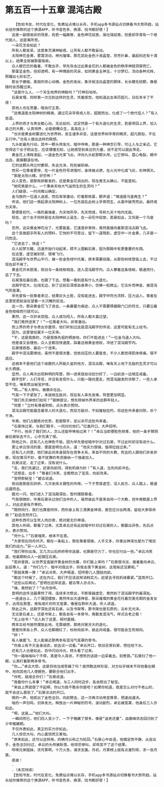 # 第五百一十五章 混沌古殿
        【告知书友，时代在变化，免费站点难以长存，手机app多书源站点切换看书大势所趋，站长给你推荐的这个换源APP，听书音色多、换源、找书都好使！】
       这是一副很诡异的场景，宛若一幅画卷，金色神花绽放，虽吐瑞绽艳，但是却孕育有一个绝代丽人，这匪夷所思。
       一朵花怎会如此？
       所有人都发呆，这景象充满神秘感，让所有人都不敢妄动。
       太阳神花金黄，雾霭流动，神光璀璨，那花蕊处金色汁液晶莹，芬芳扑鼻，最起码还有十滴以上，结果全部被那蛋吸收。
       众人眼巴巴的看着，不敢出手，早先攻击过此黄金花的人都被金色的秩序神链洞穿而亡。
       那蛋呈金色，但却透明，有一种瑰丽的风采，如同黄金玉神玉，十分梦幻，流动各种光辉，照耀出七彩虹芒。
       那女子蜷缩，美丽的惊心动魄，金色的发丝，象牙般洁白晶莹的胴体，长长睫毛轻颤，像是随时会苏醒过来。
       “这是什么人，一个天生地养的神胎吗？”打神石咕哝。
       石昊发懵，同样第一次见到这样的生灵，凭着感觉，他知道此女来历超凡，日后多半了不得！
       其他人也在思量，暗自打主意。
       “这难道是太阳神树的精魂，通过花朵孕育成人形，超脱而出，化成了一个绝代佳人？”有人低语。
       上界的奇才与贵女都心动，无论如何，这定然是一个有大造化的生灵，若是带回上界，加入自己的大教，认真培养，必能俯瞰众生，高高在上！
       “也许是黄金树要进化为世界树，发生诸多异变，这是世界树孕育的精灵，超凡脱俗，不在五行中。”也有人做出这样的联想。
       九头蛇最先行动，其中一颗头颅发光，暗中呼唤，那是一种神念引导，可让人与之亲近。它觉得这个女子刚出生，应该懵懂无知，让她感受到亲近的力量，说不定可以就此带走。
       黄金花上清辉漾起，一道金色光束飞出，冲向九头蛇那颗头颅，让它惨叫，眉心龟裂，眼中出血，直接翻滚在地。
       它的这颗头颅立时委顿，失去光泽，险些被斩掉。
       而另一位尊者更惨，在一片金色符号洒落时，身体被点燃，在火光中化成飞灰，形神俱灭。
       “那是太阳火精，好恐怖！”
       众人变色，是那枚卵散发的，还是黄金花淌出的，现在竟无从确认，不能查知。
       “她究竟是什么，一个秉承天地大气运而生的生灵吗？”
       人们疑惑，一时间难以确定。
       金乌族的一位道人迷惑，而后渐渐激动，盯着那枚蛋，颤声道：“难道是乌皇再生？”
       传说，他们这一族起源太阳神树上，一位先祖在此树上孕育而生，从蛋中破壳而出，最终成为天帝。
       那便是初代，一族的最强者，为天地所孕，先天而成，号称九天十地内无敌。
       现在，这个女子同样是在太阳神树上诞生，在一朵花中绽放，若是如此，又将是一个乌皇吗？
       忽然，这朵黄金神花动了，光雾氤氲，它速度非常快，竟然直接向着那混沌古殿飞去。
       这个变故超乎所有人的预料，它快的不可思议，留下一道残影，虚空中一片金黄，几乎是一闪而没。
       “它进去了，快追！”
       众人如梦方醒，迅速开始行动起来，顾不上围剿石昊，因为那殿中有更重要的东西。
       在这里，虚空被封禁，很难飞行。
       混沌殿宇与世界山平行，被一些金色枝叶托着，原本需要绕路，从那些树枝登临上去，不过现在却不用了。
       黄金花并未脱落，依旧与一条枝桠相连，进入混沌殿宇内。众人攀着这条枝桠，极速而行，追了下去。
       石昊落在最后面，也跟了下去，想看一看到底有什么大造化。
       这殿宇宏大，壮阔无边，到了近前后深感自身渺小，仿佛一粒微尘。它古朴而神圣，被混沌气所笼罩。
       早先曾有一批尊者来过，结果灰头土脸，没有能进去，殿宇中符光流转，压力迫人，尊者在这里犹若蚁虫在望着一头沉睡的巨龙。
       这一次，那朵黄金花飞了进去，一条藤蔓为痕迹，众人不需要琢磨殿门口的符文，只要沿着金色枝桠而行就可以。
       果然，这一次并未受阻，众人成功闯入，所有人都大喜过望。
       “我们竟然进来了！”一位尊者大叫，非常激动。
       而上界的奇才与贵女亦震惊，他们听到过这座混沌殿宇的传说，这里可能有无上经书。
       因为，这里曾经属于一位天帝。
       “不，这是我族的，乃是我族先祖的栖居地，你们不能进去！”一位金乌道人大叫。
       但是谁又会理他，众人全都加快速度，踩着这根黄金枝杈，冲进了混沌殿宇内。
       石昊慢吞吞，最后一个进来。
       殿宇中混沌雾缭绕，虽然不是很浓重，但依旧压的人要窒息，不少人都觉得肌体疼痛，很不适应。
       这根本不是他们这个级数的人所能久留的地方，混沌古殿，唯有天上地下无敌的生灵才可以长久栖居。
       显然，众人再次出现鲜明的阵营，刚一进来就自动划分好了，一边前进一边相互戒备。
       殿宇空旷，人们寻觅，并没有发现什么，只能一路向里走，而混沌越发的浓郁了，一些人承受不住，唯有祭出秘宝护体。
       “啊……”有人惨叫，被袭杀在此。
       气氛一下子紧张了，本就相互敌对，现在有人率先发难，阵营更加明显。
       “我们先灭掉他们如何？”银狮提议，想先除掉外界来的这群年轻人。
       “同意！”立时有尊者附和，点头表示赞同。
       混沌古殿可能蕴含着惊人的大造化，而双方敌对，不如摧枯拉朽，将这些外来者扫除，杀个干净。
       毕竟，他们占据绝对优势，若是联手，足以杀尽这些外来者。
       “石昊快过来，与我们联手，一同对抗他们。”红凰开口，大声招呼。
       “不行，他杀了我们的人，怎么还能呼唤他过来？！”卓云当即便脸色铁青，他的一条手臂刚被石昊斩去不久，心中充满了恨。
       除他之外，还有几人也神色不愉，因为早先曾经暗中针对过石昊，不过此时却没有说什么。
       更让卓云惊诧的是，便是宣明也点头，道：“他实力很强，值得拉拢过来。”
       还有几人同意，他们彼此间本身就存在竞争关系，来自不同的大教，死去的人跟他们非亲非故，现在情况不妙，毫不犹豫的考虑接纳一个强者加入。
       石昊淡定，走了过来，没有说什么。
       “走，我们先避过，赶紧向前闯，得到机缘为妙！”有人道，当先向前冲去。
       “还想走，出手！”尊者们冷笑，全都祭出了宝具，向前攻来。
       “宣明祭秘宝！”碧古说道。
       依旧是那座石拱桥，几次发挥关键性的作用，一下子贯穿虚空，没入前方，众人踏上，极速远遁而去。
       霞光一闪，他们进入了混沌殿深处，暂时摆脱尊者。
       气氛很微妙，毕竟石昊杀过他们当中的人，虽然彼此不是来自同一个大教，但毕竟都是上界人，对此还是有芥蒂的。
       “既然同行，我们也算是同伴，而你身上有三滴黄金神液，是否应分出两滴，留给大家保命用？”赵启忽然开口。
       这种东西可以生死人肉白骨，绝对是无价神液。
       其他人听闻，都看了过来，尤其卓云还有此前暗中针对过石昊的人，都露出异色，先后点头，表示赞同。
       “凭什么？”石昊嗤笑，根本不在意。
       “大家现在同舟共济，都在一条船上，那些尊者很强，人手又多，你拿出神液也是为了增加我们的战力。”另一人开口。
       “我们带你出海，又几次以石拱桥带你逃遁，也算是尽力了，你也应付出一些。”卓云冷笑道，他最期盼众人一起镇压石昊。
       “若非是我，以世界宝盒破开黄金树的光幕，你们能上来吗？”石昊很冷淡，接着看向卓云、赵启等人，道：“你们几个，暗中对我出手，将我击落下黄金树，这笔帐还没算呢。”
       “那就来算一算！”卓云冷笑，大声喝道，招呼那几人围拢向前。
       “都这个时候了，还在内讧，我们不应该这样消耗实力，赶紧去寻找机缘要紧。”蓝雨开口。
       “这些以后再论。”宣明也这样说道，碧古等人亦点头。
       “咦，竟然到了？”水月惊呼。
       宣明的这件法器果然了得，连续多次祭出，不断穿越虚空，竟然到了混沌殿宇的最深处。
       一座道台上，几个蒲团摆放，竟然传出大道神音，那朵璀璨的黄金花托着完美无暇的金发女子，出现在那里，竟有成片的符文笼罩，像是在聆听大道，听人讲道。
       除此之外，这殿宇深处还有石桌，以及书架等，那书架也是石质的，古朴无光泽。
       无论是石桌上，还是书架上，都各自有一本骨书，竟散发混沌气，样式古老之极！
       “无上经书！”众人到了这里，顿时震撼。
       两本古经书居然摆放此地，无需细想，那绝对是天大的造化。
       便是同来自上界，众人也都眼红了，纷纷向前冲，彼此间戒备，很可能会生死相向。
       “砰！”
       有人被震飞，无人能接近那两本有混沌气笼罩的骨书。
       “你身上有不灭金身战衣，前去试一试看。”卓云开口，依旧忌恨石昊，想拉他下水。
       还有几人也是如此，目中闪动冷光，转头看了过来。
       “你一路嗡嗡叫个不停，真是令人耳烦，不想死的话就一边呆着去，别惹我。”石昊扫了他一眼，认真盯着那两本骨书。
       “你……”卓云大怒，这是将他当成苍蝇了吗？居然敢这样形容，对方似乎根本不将他看在眼中，他向其他几人使眼色，要联合他们出手。
       “作死，就成全你们！”石昊说道。
       “我看你什么本事！”卓云喝道，与三人同时迈步，各自祭出了秘宝。
       “来自上界就很了不起啊，你以为我不敢杀你是吧？如果你知道，我是怎么对付不老山的，就不会这么嚣张了。”石昊淡淡的开口。
       锵的一声，他拔出了金色法剑，向前劈去，这一次再次动用至尊骨，想速战速决。
       嗡的一声剑鸣，剑体发光，释放出一片神秘的符号，波动剧烈，卓云被笼罩，他身后三人亦如此。
       “啊，这是……”他们大叫。
       一瞬间而已，他们四人变小了，一下子稚嫩了很多，像是“返老还童”，由巅峰状态回归到了少年稚嫩期。
       不仅外表如此，真正的实力亦如此。
       几人惊恐大叫，内心震惊而又害怕。
       “原来如此，还可以这样用，的确可以称之为轮回。”石昊心中自语，他镇定而平静，从容出手，金色法剑扫过，卓云的头颅被斩落，他惊恐惨叫，却改变不了这个结果。
       呼唤兄弟姐妹，求月票啊，十万火急，请求支援。月初，月票榜上就有点激烈呀，求一张月票。
       感谢！
       .
       .（未完待续）
       【告知书友，时代在变化，免费站点难以长存，手机app多书源站点切换看书大势所趋，站长给你推荐的这个换源APP，听书音色多、换源、找书都好使！】
